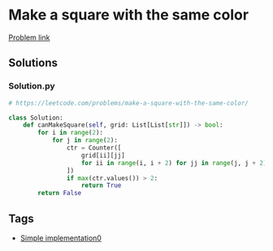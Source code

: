# Make a square with the same color

[Problem link](https://leetcode.com/problems/make-a-square-with-the-same-color/)

## Solutions


### Solution.py
```py
# https://leetcode.com/problems/make-a-square-with-the-same-color/

class Solution:
    def canMakeSquare(self, grid: List[List[str]]) -> bool:
        for i in range(2):
            for j in range(2):
                ctr = Counter([
                    grid[ii][jj] 
                    for ii in range(i, i + 2) for jj in range(j, j + 2)
                ])
                if max(ctr.values()) > 2:
                    return True
        return False
```
## Tags

* [Simple implementation0](/README.md#Simple_implementation0)
